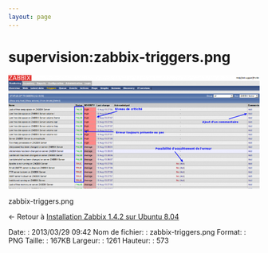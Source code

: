 ```yaml
---
layout: page
---
```


supervision:zabbix-triggers.png
===============================

[![zabbix-triggers.png](../../assets/media/supervision/zabbix-triggers.png@cache=&w=900&h=408 "zabbix-triggers.png")](../../assets/media/supervision/zabbix-triggers.png@cache= "Afficher le fichier original")

zabbix-triggers.png

← Retour à [Installation Zabbix 1.4.2 sur Ubuntu
8.04](../../zabbix/zabbix-ubuntu-install-old.html "zabbix:zabbix-ubuntu-install-old")

Date:
:   2013/03/29 09:42
Nom de fichier:
:   zabbix-triggers.png
Format:
:   PNG
Taille:
:   167KB
Largeur:
:   1261
Hauteur:
:   573

